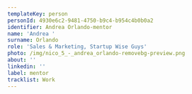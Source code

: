 ```yaml
---
templateKey: person
personId: 4930e6c2-9481-4750-b9c4-b954c4b0b0a2
identifier: Andrea Orlando-mentor
name: 'Andrea '
surname: Orlando
role: 'Sales & Marketing, Startup Wise Guys'
photo: /img/nico_5_-_andrea_orlando-removebg-preview.png
about: ''
linkedin: ''
label: mentor
tracklist: Work
---
```

